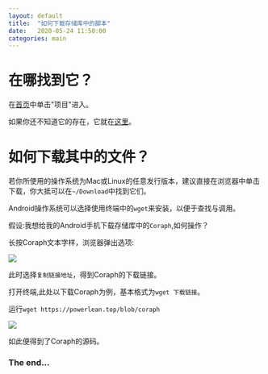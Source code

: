 ```yaml
---
layout: default
title:  "如何下载存储库中的脚本"
date:   2020-05-24 11:50:00
categories: main
---
```

# 在哪找到它？

在[首页](https://powerlean.top "Powerlean-网址首页")中单击"项目"进入。

如果你还不知道它的存在，它就在[这里](https://powerlean.top/blob "Powerlean-第二存储分发库")。

# 如何下载其中的文件？

若你所使用的操作系统为Mac或Linux的任意发行版本，建议直接在浏览器中单击下载，你大抵可以在`~/Download`中找到它们。

Android操作系统可以选择使用终端中的`wget`来安装，以便于查找与调用。

假设:我想给我的Android手机下载存储库中的`Coraph`,如何操作？

长按Coraph文本字样，浏览器弹出选项:

![](https://i.loli.net/2020/05/24/rHX52fe4oyd9qat.png)

此时选择`复制链接地址`，得到Coraph的下载链接。

打开终端,此处以下载Coraph为例，基本格式为`wget 下载链接`。

运行`wget https://powerlean.top/blob/coraph`

![](https://i.loli.net/2020/05/24/NHsp157Sdw3mbln.jpg)

如此便得到了Coraph的源码。

### The end...
